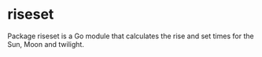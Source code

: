 # riseset
Package riseset is a Go module that calculates the rise and set times for the Sun, Moon and twilight.
